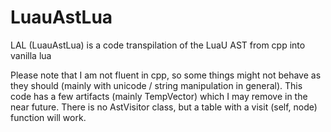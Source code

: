 # LuauAstLua
LAL (LuauAstLua) is a code transpilation of the LuaU AST from cpp into vanilla lua

Please note that I am not fluent in cpp, so some things might not behave as they should (mainly with unicode / string manipulation in general).
This code has a few artifacts (mainly TempVector) which I may remove in the near future.
There is no AstVisitor class, but a table with a visit (self, node) function will work.
